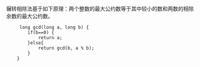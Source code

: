 辗转相除法基于如下原理：两个整数的最大公约数等于其中较小的数和两数的相除余数的最大公约数。
 
```
     long gcd(long a, long b) {
        if(b==0) {
            return a;
        }else{
            return gcd(b, a % b);
        }
    }
 ```

